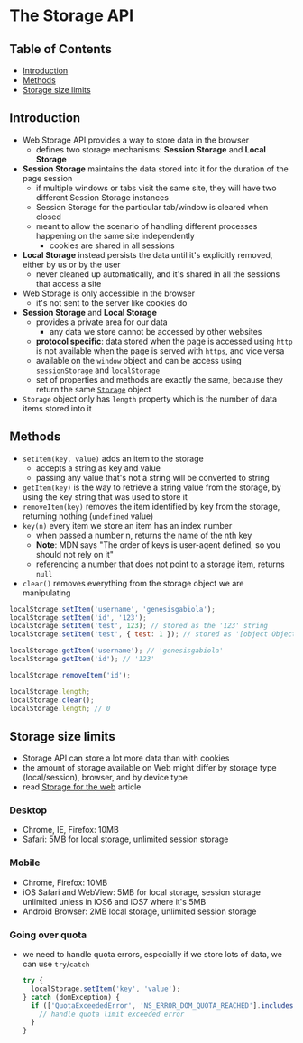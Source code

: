 # The Storage API

## Table of Contents <!-- omit in toc -->

- [Introduction](#introduction)
- [Methods](#methods)
- [Storage size limits](#storage-size-limits)


## Introduction

- Web Storage API provides a way to store data in the browser
  - defines two storage mechanisms: **Session Storage** and **Local Storage**
- **Session Storage** maintains the data stored into it for the duration of the page session
  - if multiple windows or tabs visit the same site, they will have two different Session Storage instances
  - Session Storage for the particular tab/window is cleared when closed
  - meant to allow the scenario of handling different processes happening on the same site independently
    - cookies are shared in all sessions
- **Local Storage** instead persists the data until it's explicitly removed, either by us or by the user
  - never cleaned up automatically, and it's shared in all the sessions that access a site
- Web Storage is only accessible in the browser
  - it's not sent to the server like cookies do
- **Session Storage** and **Local Storage**
  - provides a private area for our data
    - any data we store cannot be accessed by other websites
  - **protocol specific**: data stored when the page is accessed using `http` is not available when the page is served with `https`, and vice versa
  - available on the `window` object and can be access using `sessionStorage` and `localStorage`
  - set of properties and methods are exactly the same, because they return the same [`Storage`](https://developer.mozilla.org/en-US/docs/Web/API/Storage) object
- `Storage` object only has `length` property which is the number of data items stored into it


## Methods

- `setItem(key, value)` adds an item to the storage
  - accepts a string as key and value
  - passing any value that's not a string will be converted to string
- `getItem(key)` is the way to retrieve a string value from the storage, by using the key string that was used to store it
- `removeItem(key)` removes the item identified by key from the storage, returning nothing (`undefined` value)
- `key(n)` every item we store an item has an index number
  - when passed a number n, returns the name of the nth key
  - **Note**: MDN says "The order of keys is user-agent defined, so you should not rely on it"
  - referencing a number that does not point to a storage item, returns `null`
- `clear()` removes everything from the storage object we are manipulating

```js
localStorage.setItem('username', 'genesisgabiola');
localStorage.setItem('id', '123');
localStorage.setItem('test', 123); // stored as the '123' string
localStorage.setItem('test', { test: 1 }); // stored as '[object Object]'

localStorage.getItem('username'); // 'genesisgabiola'
localStorage.getItem('id'); // '123'

localStorage.removeItem('id');

localStorage.length;
localStorage.clear();
localStorage.length; // 0
```


## Storage size limits

- Storage API can store a lot more data than with cookies
- the amount of storage available on Web might differ by storage type (local/session), browser, and by device type
- read [Storage for the web](https://web.dev/storage-for-the-web/) article

### Desktop

- Chrome, IE, Firefox: 10MB
- Safari: 5MB for local storage, unlimited session storage

### Mobile

- Chrome, Firefox: 10MB
- iOS Safari and WebView: 5MB for local storage, session storage unlimited unless in iOS6 and iOS7 where it's 5MB
- Android Browser: 2MB local storage, unlimited session storage

### Going over quota

- we need to handle quota errors, especially if we store lots of data, we can use `try`/`catch`

  ```js
  try {
    localStorage.setItem('key', 'value');
  } catch (domException) {
    if (['QuotaExceededError', 'NS_ERROR_DOM_QUOTA_REACHED'].includes(domException.name)) {
      // handle quota limit exceeded error
    }
  }
  ```
